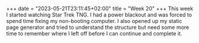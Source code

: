 +++
date = "2023-05-21T23:11:45+02:00"
title = "Week 20"
+++
This week I started watching Star Trek TNG. I had a power blackout and was forced to spend time fixing my non-booting computer.
I also opened up my static page generator and tried to understand the structure but need some more time to remember where I left off before I can continue and complete it.
